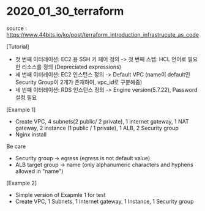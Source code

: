 # 2020_01_30_terraform

source : https://www.44bits.io/ko/post/terraform_introduction_infrastrucute_as_code

[Tutorial]
- 첫 번째 이터레이션: EC2 용 SSH 키 페어 정의 -> 첫 번째 스텝: HCL 언어로 필요한 리소스를 정의 (Depreciated expressions)
- 세 번째 이터레이션: EC2 인스턴스 정의 -> Default VPC (name이 default인 Security Group이 2개가 존재하여, vpc_id로 구분해줌)
- 네 번째 이터레이션: RDS 인스턴스 정의 -> Engine version(5.7.22), Password 설정 필요

[Example 1]
- Create VPC, 4 subnets(2 public/ 2 private), 1 internet gateway, 1 NAT gateway, 2 instance (1 public / 1 private), 1 ALB, 2 Security group
- Nginx install

Be care
- Security group -> egress (egress is not default value)
- ALB target group -> name (only alphanumeric characters and hyphens allowed in "name")

[Example 2]
- Simple version of Exapmle 1 for test
- Create VPC, 1 Subnets, 1 Internet gateway, 1 Instance, 1 Security group